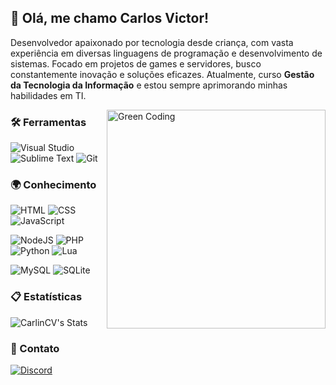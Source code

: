 ## 👋 Olá, me chamo Carlos Victor!
Desenvolvedor apaixonado por tecnologia desde criança, com vasta experiência em diversas linguagens de programação e desenvolvimento de sistemas. Focado em projetos de games e servidores, busco constantemente inovação e soluções eficazes. Atualmente, curso **Gestão da Tecnologia da Informação** e estou sempre aprimorando minhas habilidades em TI.

<img alt="Green Coding" src="https://i.imgur.com/RWp5NdA.png" align="right" width="350px"/>

### 🛠️ Ferramentas
![Visual Studio](https://img.shields.io/badge/Visual_Studio-32CD32?style=flat&logo=educative&logoColor=white)
![Sublime Text](https://img.shields.io/badge/Sublime_Text-32CD32?style=flat&logo=sublime-text&logoColor=white)
![Git](https://img.shields.io/badge/Git-32CD32?style=flat&logo=git&logoColor=white)

### 🌍 Conhecimento
![HTML](https://img.shields.io/badge/HTML5-32CD32?style=flat&logo=html5&logoColor=white)
![CSS](https://img.shields.io/badge/CSS3-32CD32?style=flat&logo=css3&logoColor=white)
![JavaScript](https://img.shields.io/badge/JavaScript-32CD32?style=flat&logo=javascript&logoColor=white)

![NodeJS](https://img.shields.io/badge/Node.js-32CD32?style=flat&logo=node.js&logoColor=white)
![PHP](https://img.shields.io/badge/PHP-32CD32?style=flat&logo=php&logoColor=white)
![Python](https://img.shields.io/badge/Python-32CD32?style=flat&logo=python&logoColor=white)
![Lua](https://img.shields.io/badge/Lua-32CD32?style=flat&logo=lua&logoColor=white)

![MySQL](https://img.shields.io/badge/MySQL-32CD32?style=flat&logo=mysql&logoColor=white)
![SQLite](https://img.shields.io/badge/SQLite-32CD32?style=flat&logo=sqlite&logoColor=white)

### 📋 Estatísticas
![CarlinCV's Stats](https://github-readme-stats.vercel.app/api?username=CarlinCV&show_icons=true&theme=synthwave&bg_color=32CD32&text_color=ffffff&icon_color=167E3D&include_all_commits=true&count_private=true)

### 📱 Contato
[![Discord](https://img.shields.io/badge/Discord-32CD32?style=flat&logo=discord&logoColor=white)](https://discord.com/users/945080789530468372)
